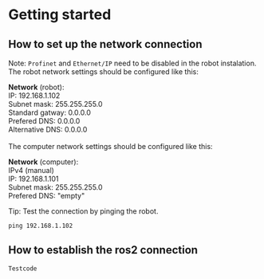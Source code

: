 # Getting started
## How to set up the network connection
Note: `Profinet` and `Ethernet/IP` need to be disabled in the robot instalation.\
The robot network settings should be configured like this:

**Network** (robot):\
IP:              192.168.1.102\
Subnet mask:     255.255.255.0\
Standard gatway: 0.0.0.0\
Prefered DNS:    0.0.0.0\
Alternative DNS: 0.0.0.0\
\
The computer network settings should be configured like this:

**Network** (computer):\
IPv4 (manual)\
IP:              192.168.1.101\
Subnet mask:     255.255.255.0\
Prefered DNS:    "empty"

Tip: Test the connection by pinging the robot.

```
ping 192.168.1.102
```

## How to establish the ros2 connection


```
Testcode
```